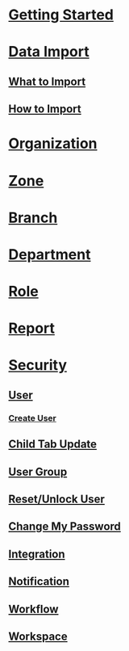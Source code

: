 <p id="table-of-contents" class="toc">

# [Getting Started](home.md)
# [Data Import](data_import.md)
## [What to Import](data_import.md#whatToImport)
## [How to Import](data_import.md#howToImport)
# [Organization](organization.md)
# [Zone](organization.md#zone)
# [Branch](organization.md#branch)
# [Department](organization.md#department)
# [Role](organization.md#role)
 
# [Report](report.md)
# [Security](security.md)
## [User](user.md)
### [Create User](create_user.md)
## [Child Tab Update](user_child_tab.md)
## [User Group](user_group.md)
## [Reset/Unlock User](reset_unlock_user.md)
## [Change My Password](security.md#changePassword)
## [Integration](integration.md)
## [Notification](notification.md)
## [Workflow](integration.md)
## [Workspace](workspace.md)

</p>